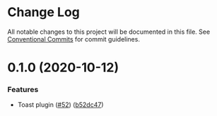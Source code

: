 # Change Log

All notable changes to this project will be documented in this file.
See [Conventional Commits](https://conventionalcommits.org) for commit guidelines.

# 0.1.0 (2020-10-12)


### Features

* Toast plugin ([#52](https://github.com/ionic-team/capacitor-plugins/issues/52)) ([b52dc47](https://github.com/ionic-team/capacitor-plugins/commit/b52dc471291bcf6ad54ed1ffde6ecf3327ecd747))

